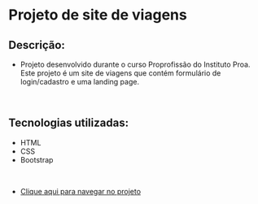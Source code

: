 # Projeto de site de viagens

## Descrição:

- Projeto desenvolvido durante o curso Proprofissão do Instituto Proa. Este projeto é um site de viagens que contém formulário de login/cadastro e uma landing page.

<br>

## Tecnologias utilizadas: 

- HTML
- CSS
- Bootstrap

<br>

- [Clique aqui para navegar no projeto](https://izabellyarmeris.github.io/formularioViagens/login.html)